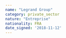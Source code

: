 ```yaml
---
name: "Legrand Group"
category: private_sector
nature: "Entreprise"
nationality: FRA
date_signed: '2018-11-12'
---
```

    